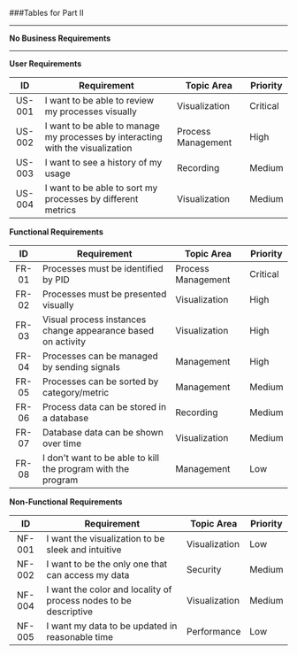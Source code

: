 ###Tables for Part II

---

**No Business Requirements**

---



**User Requirements**

|   ID   | Requirement  | Topic Area | Priority  |
|:---:|---|---|---|
| US-001 | I want to be able to review  my processes visually | Visualization   | Critical  |
| US-002 | I want to be able to manage my processes by interacting with the visualization | Process Management | High      |
| US-003 | I want to see a history of my usage | Recording   | Medium    |
| US-004 | I want to be able to sort my processes by different metrics   | Visualization  | Medium    |


**Functional Requirements**

| ID | Requirement | Topic Area | Priority |
| :---: | --- | --- | --- |
| FR-01 | Processes must be identified by PID | Process Management | Critical |
| FR-02 | Processes must be presented visually | Visualization | High |
| FR-03 | Visual process instances change appearance based on activity | Visualization | High |
| FR-04 | Processes can be managed by sending signals | Management | High |
| FR-05 | Processes can be sorted by category/metric | Management | Medium |
| FR-06 | Process data can be stored in a database | Recording | Medium |
| FR-07 | Database data can be shown over time | Visualization | Medium |
| FR-08 | I don't want to be able to kill the program with the program    | Management | Low      |



**Non-Functional Requirements**

|   ID   | Requirement                                                       | Topic Area    | Priority |
|:------:|-------------------------------------------------------------------|---------------|----------|
| NF-001 | I want the visualization to be sleek and intuitive                | Visualization | Low      |
| NF-002 | I want to be the only one that can access my data                 | Security      | Medium   |
| NF-004 | I want the color and locality of process nodes to be descriptive  | Visualization | Medium   |
| NF-005 | I want my data to be updated in reasonable time                   | Performance   | Low      |

